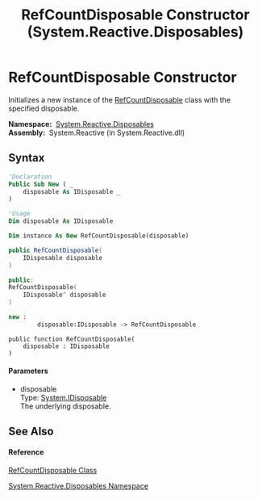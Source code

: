 ﻿---
title: RefCountDisposable Constructor  (System.Reactive.Disposables)
TOCTitle: RefCountDisposable Constructor
ms:assetid: M:System.Reactive.Disposables.RefCountDisposable.#ctor(System.IDisposable)
ms:mtpsurl: https://msdn.microsoft.com/en-us/library/system.reactive.disposables.refcountdisposable.refcountdisposable(v=VS.103)
ms:contentKeyID: 36068979
ms.date: 06/28/2011
mtps_version: v=VS.103
f1_keywords:
- System.Reactive.Disposables.RefCountDisposable.#ctor
- System.Reactive.Disposables.RefCountDisposable.RefCountDisposable
dev_langs:
- CSharp
- JScript
- VB
- FSharp
- c++
---

# RefCountDisposable Constructor

Initializes a new instance of the [RefCountDisposable](hh229143\(v=vs.103\).md) class with the specified disposable.

**Namespace:**  [System.Reactive.Disposables](hh229090\(v=vs.103\).md)  
**Assembly:**  System.Reactive (in System.Reactive.dll)

## Syntax

``` vb
'Declaration
Public Sub New ( _
    disposable As IDisposable _
)
```

``` vb
'Usage
Dim disposable As IDisposable

Dim instance As New RefCountDisposable(disposable)
```

``` csharp
public RefCountDisposable(
    IDisposable disposable
)
```

``` c++
public:
RefCountDisposable(
    IDisposable^ disposable
)
```

``` fsharp
new : 
        disposable:IDisposable -> RefCountDisposable
```

``` jscript
public function RefCountDisposable(
    disposable : IDisposable
)
```

#### Parameters

  - disposable  
    Type: [System.IDisposable](https://msdn.microsoft.com/en-us/library/aax125c9)  
    The underlying disposable.  

## See Also

#### Reference

[RefCountDisposable Class](hh229143\(v=vs.103\).md)

[System.Reactive.Disposables Namespace](hh229090\(v=vs.103\).md)

